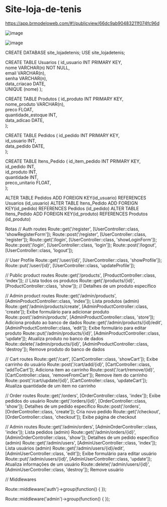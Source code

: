 # Site-loja-de-tenis

https://app.brmodeloweb.com/#!/publicview/66dc9ab90483211f074fc96d

![image](https://github.com/user-attachments/assets/3cc280d0-22c5-48a5-a06c-fc3384ae12e6)


![image](https://github.com/user-attachments/assets/2a1600f5-899d-4261-a642-79476a27f34a)


CREATE DATABASE site_lojadetenis;
USE site_lojadetenis;

CREATE TABLE Usuarios 
( 
 id_usuario INT PRIMARY KEY,  
 nome VARCHAR(n) NOT NULL,  
 email VARCHAR(n),  
 senha VARCHAR(n),  
 data_criacao DATE,  
 UNIQUE (nome)
); 

CREATE TABLE Produtos 
( 
 id_produto INT PRIMARY KEY,  
 nome_produto VARCHAR(n),  
 preco FLOAT,  
 quantidade_estoque INT,  
 data_adicao DATE,  
); 

CREATE TABLE Pedidos 
( 
 id_pedido INT PRIMARY KEY,  
 id_usuario INT,  
 data_pedido DATE,  
); 

CREATE TABLE Itens_Pedido 
( 
 id_item_pedido INT PRIMARY KEY,  
 id_pedido INT,  
 id_produto INT,  
 quantidade INT,  
 preco_unitario FLOAT,  
); 

ALTER TABLE Pedidos ADD FOREIGN KEY(id_usuario) REFERENCES Usuarios (id_usuario)
ALTER TABLE Itens_Pedido ADD FOREIGN KEY(id_pedido) REFERENCES Pedidos (id_pedido)
ALTER TABLE Itens_Pedido ADD FOREIGN KEY(id_produto) REFERENCES Produtos (id_produto)

Rotas
// Auth routes
Route::get('/register', [UserController::class, 'showRegisterForm']);
Route::post('/register', [UserController::class, 'register']); 
Route::get('/login', [UserController::class, 'showLoginForm']); 
Route::post('/login', [UserController::class, 'login']); 
Route::post('/logout', [UserController::class, 'logout']); 

// User Profile
Route::get('/user/{id}', [UserController::class, 'showProfile']); 
Route::put('/user/{id}', [UserController::class, 'updateProfile']); 

// Public product routes
Route::get('/products', [ProductController::class, 'index']); // Lista todos os produtos
Route::get('/products/{id}', [ProductController::class, 'show']); // Detalhes de um produto específico

// Admin product routes
Route::get('/admin/products', [AdminProductController::class, 'index']); Lista produtos (admin)
Route::get('/admin/products/create', [AdminProductController::class, 'create']); Exibe formulário para adicionar produto
Route::post('/admin/products', [AdminProductController::class, 'store']); Adiciona produto ao banco de dados
Route::get('/admin/products/{id}/edit', [AdminProductController::class, 'edit']); Exibe formulário para editar produto
Route::put('/admin/products/{id}', [AdminProductController::class, 'update']); Atualiza produto no banco de dados
Route::delete('/admin/products/{id}', [AdminProductController::class, 'destroy']); Remove produto do banco de dados

// Cart routes
Route::get('/cart', [CartController::class, 'showCart']);  Exibe carrinho do usuário
Route::post('/cart/add/{id}', [CartController::class, 'addToCart']);  Adiciona item ao carrinho
Route::post('/cart/remove/{id}', [CartController::class, 'removeFromCart']);  Remove item do carrinho
Route::post('/cart/update/{id}', [CartController::class, 'updateCart']);  Atualiza quantidade de um item no carrinho

// Order routes
Route::get('/orders', [OrderController::class, 'index']);  Exibe pedidos do usuário
Route::get('/orders/{id}', [OrderController::class, 'show']);  Detalhes de um pedido específico
Route::post('/orders', [OrderController::class, 'create']);  Cria novo pedido
Route::get('/checkout', [OrderController::class, 'checkout']);  Exibe página de checkout

// Admin routes
Route::get('/admin/orders', [AdminOrderController::class, 'index']);  Lista pedidos (admin)
Route::get('/admin/orders/{id}', [AdminOrderController::class, 'show']);  Detalhes de um pedido específico (admin)
Route::get('/admin/users', [AdminUserController::class, 'index']);  Lista usuários (admin)
Route::get('/admin/users/{id}/edit', [AdminUserController::class, 'edit']);  Exibe formulário para editar usuário
Route::put('/admin/users/{id}', [AdminUserController::class, 'update']);  Atualiza informações de um usuário
Route::delete('/admin/users/{id}', [AdminUserController::class, 'destroy']);  Remove usuário

// Middlewares

Route::middleware('auth')->group(function() {
});

Route::middleware('admin')->group(function() {
});






